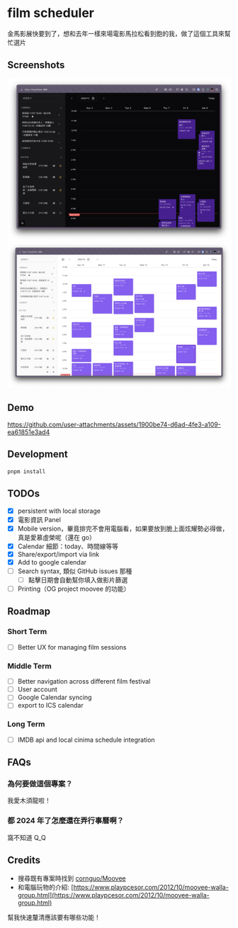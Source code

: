 # film scheduler

金馬影展快要到了，想和去年一樣來場電影馬拉松看到飽的我，做了這個工具來幫忙選片

## Screenshots

![dark](./docs/images/dark.png)
![light](./docs/images/light.png)

## Demo

https://github.com/user-attachments/assets/1900be74-d6ad-4fe3-a109-ea61851e3ad4

## Development

```bash
pnpm install
```

## TODOs

- [x] persistent with local storage
- [x] 電影資訊 Panel
- [x] Mobile version，畢竟排完不會用電腦看，如果要放到脆上面炫耀勢必得做，真是愛慕虛榮呢（還在 go）
- [x] Calendar 細節：today、時間線等等
- [x] Share/export/import via link
- [x] Add to google calendar
- [ ] Search syntax, 類似 GitHub issues 那種
    - [ ] 點擊日期會自動幫你填入做影片篩選
- [ ] Printing（OG project moovee 的功能）

## Roadmap

### Short Term

- [ ] Better UX for managing film sessions

### Middle Term

- [ ] Better navigation across different film festival
- [ ] User account
- [ ] Google Calendar syncing
- [ ] export to ICS calendar

### Long Term

- [ ] IMDB api and local cinima schedule integration

## FAQs

### 為何要做這個專案？

我愛木須龍啦！

### 都 2024 年了怎麼還在弄行事曆啊？

窩不知道 Q_Q

## Credits

* 搜尋既有專案時找到 [cornguo/Moovee](https://github.com/cornguo/Moovee)
* 和電腦玩物的介紹: [https://www.playpcesor.com/2012/10/moovee-walla-group.html](https://www.playpcesor.com/2012/10/moovee-walla-group.html)

幫我快速釐清應該要有哪些功能！
